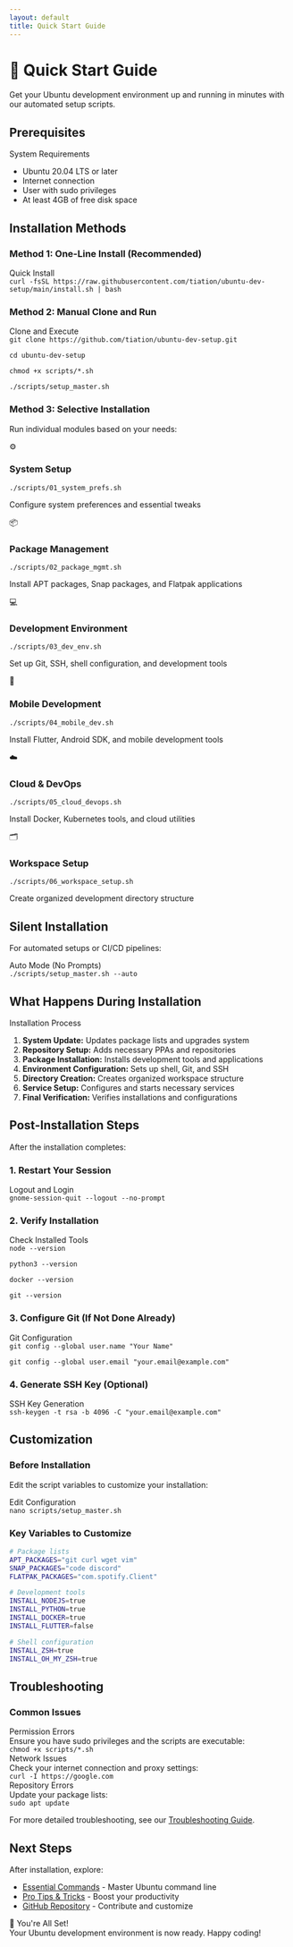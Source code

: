 ```yaml
---
layout: default
title: Quick Start Guide
---
```


# 🚀 Quick Start Guide

Get your Ubuntu development environment up and running in minutes with our automated setup scripts.

## Prerequisites

<div class="info">
  <div class="info-title">System Requirements</div>
  <ul>
    <li>Ubuntu 20.04 LTS or later</li>
    <li>Internet connection</li>
    <li>User with sudo privileges</li>
    <li>At least 4GB of free disk space</li>
  </ul>
</div>

## Installation Methods

### Method 1: One-Line Install (Recommended)

<div class="command-block">
  <div class="command-title">Quick Install</div>
  <code>curl -fsSL https://raw.githubusercontent.com/tiation/ubuntu-dev-setup/main/install.sh | bash</code>
</div>

### Method 2: Manual Clone and Run

<div class="command-block">
  <div class="command-title">Clone and Execute</div>
  <code>git clone https://github.com/tiation/ubuntu-dev-setup.git<br>
cd ubuntu-dev-setup<br>
chmod +x scripts/*.sh<br>
./scripts/setup_master.sh</code>
</div>

### Method 3: Selective Installation

Run individual modules based on your needs:

<div class="grid">
  <div class="card">
    <div class="card-header">
      <span class="card-icon">⚙️</span>
      <h3 class="card-title">System Setup</h3>
    </div>
    <div class="command-block">
      <code>./scripts/01_system_prefs.sh</code>
    </div>
    <p>Configure system preferences and essential tweaks</p>
  </div>

  <div class="card">
    <div class="card-header">
      <span class="card-icon">📦</span>
      <h3 class="card-title">Package Management</h3>
    </div>
    <div class="command-block">
      <code>./scripts/02_package_mgmt.sh</code>
    </div>
    <p>Install APT packages, Snap packages, and Flatpak applications</p>
  </div>

  <div class="card">
    <div class="card-header">
      <span class="card-icon">💻</span>
      <h3 class="card-title">Development Environment</h3>
    </div>
    <div class="command-block">
      <code>./scripts/03_dev_env.sh</code>
    </div>
    <p>Set up Git, SSH, shell configuration, and development tools</p>
  </div>

  <div class="card">
    <div class="card-header">
      <span class="card-icon">📱</span>
      <h3 class="card-title">Mobile Development</h3>
    </div>
    <div class="command-block">
      <code>./scripts/04_mobile_dev.sh</code>
    </div>
    <p>Install Flutter, Android SDK, and mobile development tools</p>
  </div>

  <div class="card">
    <div class="card-header">
      <span class="card-icon">☁️</span>
      <h3 class="card-title">Cloud & DevOps</h3>
    </div>
    <div class="command-block">
      <code>./scripts/05_cloud_devops.sh</code>
    </div>
    <p>Install Docker, Kubernetes tools, and cloud utilities</p>
  </div>

  <div class="card">
    <div class="card-header">
      <span class="card-icon">🗂️</span>
      <h3 class="card-title">Workspace Setup</h3>
    </div>
    <div class="command-block">
      <code>./scripts/06_workspace_setup.sh</code>
    </div>
    <p>Create organized development directory structure</p>
  </div>
</div>

## Silent Installation

For automated setups or CI/CD pipelines:

<div class="command-block">
  <div class="command-title">Auto Mode (No Prompts)</div>
  <code>./scripts/setup_master.sh --auto</code>
</div>

## What Happens During Installation

<div class="tip">
  <div class="tip-title">Installation Process</div>
  <ol>
    <li><strong>System Update:</strong> Updates package lists and upgrades system</li>
    <li><strong>Repository Setup:</strong> Adds necessary PPAs and repositories</li>
    <li><strong>Package Installation:</strong> Installs development tools and applications</li>
    <li><strong>Environment Configuration:</strong> Sets up shell, Git, and SSH</li>
    <li><strong>Directory Creation:</strong> Creates organized workspace structure</li>
    <li><strong>Service Setup:</strong> Configures and starts necessary services</li>
    <li><strong>Final Verification:</strong> Verifies installations and configurations</li>
  </ol>
</div>

## Post-Installation Steps

After the installation completes:

### 1. Restart Your Session

<div class="command-block">
  <div class="command-title">Logout and Login</div>
  <code>gnome-session-quit --logout --no-prompt</code>
</div>

### 2. Verify Installation

<div class="command-block">
  <div class="command-title">Check Installed Tools</div>
  <code>node --version<br>
python3 --version<br>
docker --version<br>
git --version</code>
</div>

### 3. Configure Git (If Not Done Already)

<div class="command-block">
  <div class="command-title">Git Configuration</div>
  <code>git config --global user.name "Your Name"<br>
git config --global user.email "your.email@example.com"</code>
</div>

### 4. Generate SSH Key (Optional)

<div class="command-block">
  <div class="command-title">SSH Key Generation</div>
  <code>ssh-keygen -t rsa -b 4096 -C "your.email@example.com"</code>
</div>

## Customization

### Before Installation

Edit the script variables to customize your installation:

<div class="command-block">
  <div class="command-title">Edit Configuration</div>
  <code>nano scripts/setup_master.sh</code>
</div>

### Key Variables to Customize

```bash
# Package lists
APT_PACKAGES="git curl wget vim"
SNAP_PACKAGES="code discord"
FLATPAK_PACKAGES="com.spotify.Client"

# Development tools
INSTALL_NODEJS=true
INSTALL_PYTHON=true
INSTALL_DOCKER=true
INSTALL_FLUTTER=false

# Shell configuration
INSTALL_ZSH=true
INSTALL_OH_MY_ZSH=true
```

## Troubleshooting

### Common Issues

<div class="warning">
  <div class="warning-title">Permission Errors</div>
  Ensure you have sudo privileges and the scripts are executable:
  <div class="command-block">
    <code>chmod +x scripts/*.sh</code>
  </div>
</div>

<div class="warning">
  <div class="warning-title">Network Issues</div>
  Check your internet connection and proxy settings:
  <div class="command-block">
    <code>curl -I https://google.com</code>
  </div>
</div>

<div class="warning">
  <div class="warning-title">Repository Errors</div>
  Update your package lists:
  <div class="command-block">
    <code>sudo apt update</code>
  </div>
</div>

For more detailed troubleshooting, see our [Troubleshooting Guide](troubleshooting.html).

## Next Steps

After installation, explore:

- [Essential Commands](commands.html) - Master Ubuntu command line
- [Pro Tips & Tricks](tips.html) - Boost your productivity
- [GitHub Repository](https://github.com/tiation/ubuntu-dev-setup) - Contribute and customize

<div class="info">
  <div class="info-title">🎉 You're All Set!</div>
  Your Ubuntu development environment is now ready. Happy coding!
</div>
